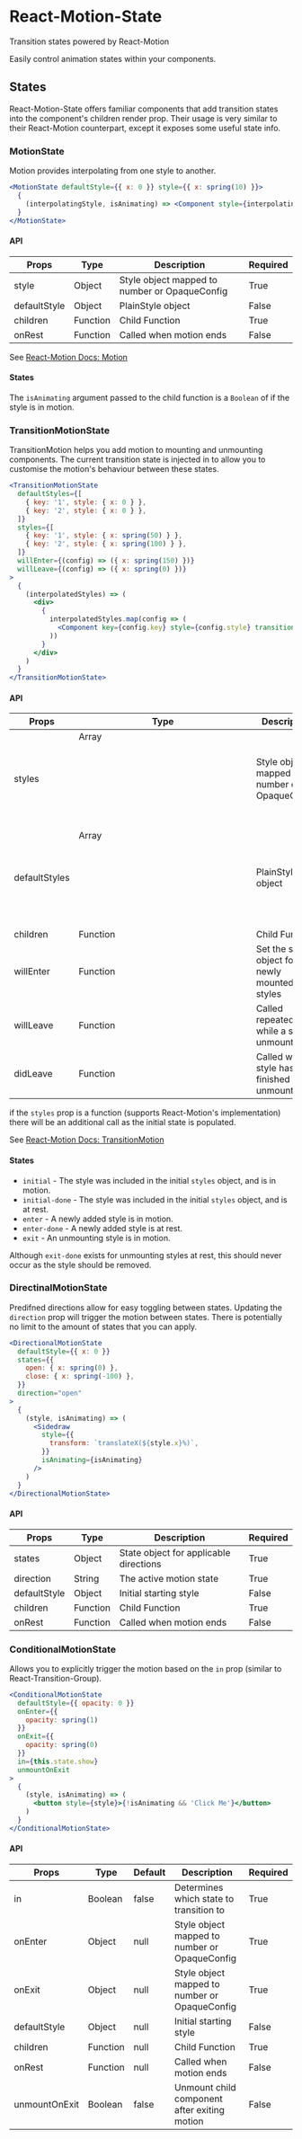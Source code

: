 # React-Motion-State

Transition states powered by React-Motion

Easily control animation states within your components.

## States

React-Motion-State offers familiar components that add transition states into the component's children render prop.
Their usage is very similar to their React-Motion counterpart, except it exposes some useful state info.

### MotionState

Motion provides interpolating from one style to another.

```jsx
<MotionState defaultStyle={{ x: 0 }} style={{ x: spring(10) }}>
  {
    (interpolatingStyle, isAnimating) => <Component style={interpolatingStyle} animating={isAnimating} /> 
  }
</MotionState>
```

#### API

| Props         | Type     | Description                                   | Required |
|---------------|----------|-----------------------------------------------|----------|
| style         | Object   | Style object mapped to number or OpaqueConfig | True     |
| defaultStyle  | Object   | PlainStyle object                             | False    |
| children      | Function | Child Function                                | True     |
| onRest        | Function | Called when motion ends                       | False    |

See [React-Motion Docs: Motion](https://github.com/chenglou/react-motion/blob/master/README.md#motion-)

#### States

The `isAnimating` argument passed to the child function is a `Boolean` of if the style is in motion.

### TransitionMotionState

TransitionMotion helps you add motion to mounting and unmounting components.
The current transition state is injected in to allow you to customise the motion's behaviour between these states. 

```jsx
<TransitionMotionState
  defaultStyles={[
    { key: '1', style: { x: 0 } },
    { key: '2', style: { x: 0 } },
  ]}
  styles={[
    { key: '1', style: { x: spring(50) } },
    { key: '2', style: { x: spring(100) } },
  ]}
  willEnter={(config) => ({ x: spring(150) })}
  willLeave={(config) => ({ x: spring(0) })}
>
  {
    (interpolatedStyles) => (
      <div>
        {
          interpolatedStyles.map(config => (
            <Component key={config.key} style={config.style} transition={config.data.transition} />
          ))
        }
      </div>
    )
  }
</TransitionMotionState>
```

#### API

| Props         | Type          | Description                                   | Required |
|---------------|---------------|-----------------------------------------------|----------|
| styles        | Array<Object> | Style object mapped to number or OpaqueConfig | True     |
| defaultStyles | Array<Object> | PlainStyle object                             | False    |
| children      | Function      | Child Function                                | True     |
| willEnter     | Function      | Set the style object for newly mounted styles | False    |
| willLeave     | Function      | Called repeatedly while a style is unmounting | False    |
| didLeave      | Function      | Called when a style has finished unmounting   | False    |

if the `styles` prop is a function (supports React-Motion's implementation) there will be an additional call as the initial state is populated. 

See [React-Motion Docs: TransitionMotion](https://github.com/chenglou/react-motion/blob/master/README.md#transitionmotion-)

#### States

- `initial` - The style was included in the initial `styles` object, and is in motion.
- `initial-done` - The style was included in the initial `styles` object, and is at rest.
- `enter` - A newly added style is in motion.
- `enter-done` - A newly added style is at rest.
- `exit` - An unmounting style is in motion.

Although `exit-done` exists for unmounting styles at rest, this should never occur as the style should be removed.

### DirectinalMotionState

Predifned directions allow for easy toggling between states.
Updating the `direction` prop will trigger the motion between states.
There is potentially no limit to the amount of states that you can apply.

```jsx
<DirectionalMotionState
  defaultStyle={{ x: 0 }}
  states={{
    open: { x: spring(0) },
    close: { x: spring(-100) },
  }}
  direction="open"
>
  {
    (style, isAnimating) => (
      <Sidedraw
        style={{
          transform: `translateX(${style.x}%)`,
        }}
        isAnimating={isAnimating}
      />
    )
  }
</DirectionalMotionState>
```

#### API

| Props         | Type     | Description                            | Required |
|---------------|----------|----------------------------------------|----------|
| states        | Object   | State object for applicable directions | True     |
| direction     | String   | The active motion state                | True     |
| defaultStyle  | Object   | Initial starting style                 | False    |
| children      | Function | Child Function                         | True     |
| onRest        | Function | Called when motion ends                | False    |

### ConditionalMotionState

Allows you to explicitly trigger the motion based on the `in` prop (similar to React-Transition-Group).

```jsx
<ConditionalMotionState
  defaultStyle={{ opacity: 0 }}
  onEnter={{
    opacity: spring(1)
  }}
  onExit={{
    opacity: spring(0)
  }}
  in={this.state.show}
  unmountOnExit
>
  {
    (style, isAnimating) => (
      <button style={style}>{!isAnimating && 'Click Me'}</button>
    )
  }
</ConditionalMotionState>
```

#### API

| Props         | Type     | Default | Description                                   | Required |
|---------------|----------|---------|-----------------------------------------------|----------|
| in            | Boolean  | false   | Determines which state to transition to       | True     |
| onEnter       | Object   | null    | Style object mapped to number or OpaqueConfig | True     |
| onExit        | Object   | null    | Style object mapped to number or OpaqueConfig | True     |
| defaultStyle  | Object   | null    | Initial starting style                        | False    |
| children      | Function | null    | Child Function                                | True     |
| onRest        | Function | null    | Called when motion ends                       | False    |
| unmountOnExit | Boolean  | false   | Unmount child component after exiting motion  | False    |
